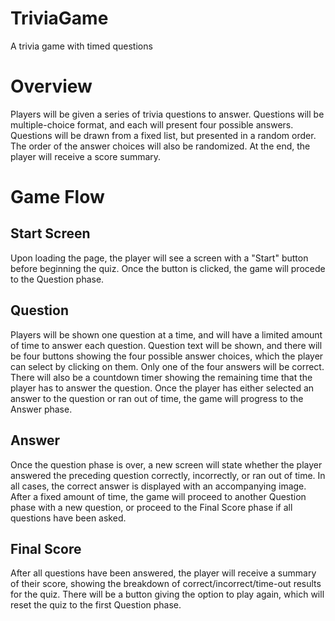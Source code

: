 # TriviaGame
A trivia game with timed questions

# Overview

Players will be given a series of trivia questions to answer. Questions will be multiple-choice format, and each will present four possible answers. Questions will be drawn from a fixed list, but presented in a random order. The order of the answer choices will also be randomized. At the end, the player will receive a score summary.


# Game Flow

## Start Screen

Upon loading the page, the player will see a screen with a "Start" button before beginning the quiz. Once the button is clicked, the game will procede to the Question phase.

## Question

Players will be shown one question at a time, and will have a limited amount of time to answer each question. Question text will be shown, and there will be four buttons showing the four possible answer choices, which the player can select by clicking on them. Only one of the four answers will be correct. There will also be a countdown timer showing the remaining time that the player has to answer the question. Once the player has either selected an answer to the question or ran out of time, the game will progress to the Answer phase.

## Answer

Once the question phase is over, a new screen will state whether the player answered the preceding question correctly, incorrectly, or ran out of time. In all cases, the correct answer is displayed with an accompanying image. After a fixed amount of time, the game will proceed to another Question phase with a new question, or proceed to the Final Score phase if all questions have been asked.

## Final Score

After all questions have been answered, the player will receive a summary of their score, showing the breakdown of correct/incorrect/time-out results for the quiz. There will be a button giving the option to play again, which will reset the quiz to the first Question phase.